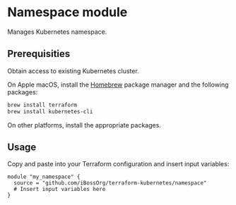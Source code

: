 # Namespace module

Manages Kubernetes namespace.

## Prerequisities

Obtain access to existing Kubernetes cluster.

On Apple macOS, install the [Homebrew](https://brew.sh) package manager and
the following packages:
```bash
brew install terraform
brew install kubernetes-cli
```
On other platforms, install the appropriate packages.

## Usage

Copy and paste into your Terraform configuration and insert input variables:
```hcl
module "my_namespace" {
  source = "github.com/iBossOrg/terraform-kubernetes/namespace"
  # Insert input variables here
}
```
<!-- BEGINNING OF PRE-COMMIT-TERRAFORM DOCS HOOK -->
<!-- END OF PRE-COMMIT-TERRAFORM DOCS HOOK -->
